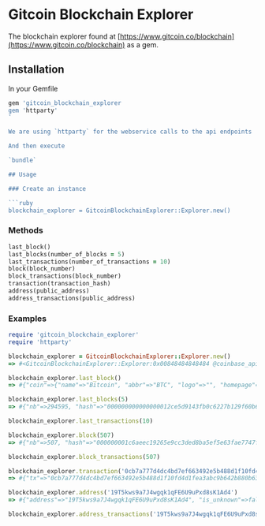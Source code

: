 # Gitcoin Blockchain Explorer

The blockchain explorer found at [https://www.gitcoin.co/blockchain](https://www.gitcoin.co/blockchain) as a gem.

## Installation

In your Gemfile

```ruby
gem 'gitcoin_blockchain_explorer
gem 'httparty'
`

We are using `httparty` for the webservice calls to the api endpoints

And then execute

`bundle`

## Usage

### Create an instance

```ruby
blockchain_explorer = GitcoinBlockchainExplorer::Explorer.new()
```

### Methods

```ruby
last_block()
last_blocks(number_of_blocks = 5)
last_transactions(number_of_transactions = 10)
block(block_number)
block_transactions(block_number)
transaction(transaction_hash)
address(public_address)
address_transactions(public_address)
```

### Examples

```ruby
require 'gitcoin_blockchain_explorer'
require 'httparty'

blockchain_explorer = GitcoinBlockchainExplorer::Explorer.new()
=> #<GitcoinBlockchainExplorer::Explorer:0x00848484848484 @coinbase_api_base="https://coinbase.com/api/v1/", @blockr_api_base="http://blockr.io/api/v1/", @blockchain_api_base="http://blockchain.info/", @cex_api_base="https://cex.io/api/">

blockchain_explorer.last_block()
=> #{"coin"=>{"name"=>"Bitcoin", "abbr"=>"BTC", "logo"=>"", "homepage"=>""}, "volume"=>{"current"=>12614800, "all"=>21000000, "perc"=>60.07}, "markets"=>{"bitstamp"=>{"name"=>"Bitstamp", "last_update_utc"=>"2014-04-07T04:09:45Z", "value"=>458.21, "currency"=>"USD"}, "btce"=>{"name"=>"BTC-e", "last_update_utc"=>"2014-04-07T04:10:02Z", "value"=>456.5, "currency"=>"USD"}, "coinbase"=>{"name"=>"Coinbase", "last_update_utc"=>"2014-04-07T04:10:02Z", "value"=>459.17, "currency"=>"USD"}, "campbx"=>{"name"=>"CampBX", "last_update_utc"=>"2014-04-07T04:10:02Z", "value"=>469.69, "currency"=>"USD"}, "justcoin"=>{"name"=>"Justcoin", "last_update_utc"=>"2014-04-07T04:10:03Z", "value"=>449.227, "currency"=>"USD"}}, "last_block"=>{"nb"=>294594, "time_utc"=>"2014-04-07T04:11:29Z", "nb_txs"=>1077, "fee"=>"0.22308842", "difficulty"=>"6119726089.128100000000000"}, "next_difficulty"=>{"difficulty"=>6340454174.0369, "retarget_in"=>1758, "retarget_block"=>296352, "perc"=>3.606829483773}}

blockchain_explorer.last_blocks(5)
=> #{"nb"=>294595, "hash"=>"000000000000000012ce5d9143fb0c6227b129f60b6c2173fbb48a4cb3daa5a3", "version"=>2, "confirmations"=>1, "time_utc"=>"2014-04-07T04:17:46Z", "nb_txs"=>566, "merkleroot"=>"e3c36c6f5db02b80f317f98f4a398c58fbe6bf5875e001d397919e70c72ca2cf", "next_block_nb"=>false, "prev_block_nb"=>294594, "next_block_hash"=>"", "prev_block_hash"=>"000000000000000040b6544b193861aed611ef33b26bbcfd3c6a4dc9988460c1", "fee"=>"0.10494836", "vout_sum"=>2095.09962976, "size"=>"349203", "difficulty"=>6119726089.1281, "days_destroyed"=>1400.94, "extras"=>nil}

blockchain_explorer.last_transactions(10)

blockchain_explorer.block(507)
=> #{"nb"=>507, "hash"=>"000000001c6aeec19265e9cc3ded8ba5ef5e63fae7747f30bf9c02c7bc8883f0", "version"=>1, "confirmations"=>294090, "time_utc"=>"2009-01-14T22:54:16Z", "nb_txs"=>1, "merkleroot"=>"a85fa3d831ab6b0305e7ff88d2d4941e25a810d4461635df51490653822071a8", "next_block_nb"=>508, "prev_block_nb"=>506, "next_block_hash"=>"000000000d550f4161f2702165fdd782ec72ff9c541f864ebb8256b662b7e51a", "prev_block_hash"=>"00000000a99525c043fd7e323414b60add43c254c44860094048f9c01e9a5fdd", "fee"=>"0.00000000", "vout_sum"=>50, "size"=>"216", "difficulty"=>1, "days_destroyed"=>0, "extras"=>nil}

blockchain_explorer.block_transactions(507)

blockchain_explorer.transaction('0cb7a777d4dc4bd7ef663492e5b488d1f10fd4d1fea3abc9b642b880b63b2420')
=> #{"tx"=>"0cb7a777d4dc4bd7ef663492e5b488d1f10fd4d1fea3abc9b642b880b63b2420", "block"=>294594, "confirmations"=>3, "time_utc"=>"2014-04-07T04:11:29Z", "is_coinbased"=>0, "trade"=>{"vins"=>[{"address"=>"1PFBGeyAUH6ncVXmW3F7AYC1ieNGz9Fuks", "is_nonstandard"=>false, "amount"=>-360.0001, "n"=>1, "type"=>0, "vout_tx"=>"e50649d997d347b17d1c7876e4604e2fc0d2fa84367ddfec91899c84e9ccc375"}], "vouts"=>[{"address"=>"1ASy16s7nQr4LSjYp5qNvey2xAuZfu2WpA", "is_nonstandard"=>false, "amount"=>360, "n"=>0, "type"=>1, "is_spent"=>1}]}, "vins"=>[{"address"=>"1PFBGeyAUH6ncVXmW3F7AYC1ieNGz9Fuks", "is_nonstandard"=>false, "amount"=>"-1030.30289696", "n"=>1, "type"=>0, "vout_tx"=>"e50649d997d347b17d1c7876e4604e2fc0d2fa84367ddfec91899c84e9ccc375"}], "vouts"=>[{"address"=>"1ASy16s7nQr4LSjYp5qNvey2xAuZfu2WpA", "is_nonstandard"=>false, "amount"=>"360.00000000", "n"=>0, "type"=>1, "is_spent"=>1, "extras"=>{"asm"=>"OP_DUP OP_HASH160 67a2476c86d6103ef7d1039b31e45673dffa1337 OP_EQUALVERIFY OP_CHECKSIG", "script"=>"76a91467a2476c86d6103ef7d1039b31e45673dffa133788ac", "reqSigs"=>1, "type"=>"pubkeyhash"}}, {"address"=>"1PFBGeyAUH6ncVXmW3F7AYC1ieNGz9Fuks", "is_nonstandard"=>false, "amount"=>"670.30279696", "n"=>1, "type"=>1, "is_spent"=>1, "extras"=>{"asm"=>"OP_DUP OP_HASH160 f40129e15e1df9b0b539bc5144d62f0b8f5664e4 OP_EQUALVERIFY OP_CHECKSIG", "script"=>"76a914f40129e15e1df9b0b539bc5144d62f0b8f5664e488ac", "reqSigs"=>1, "type"=>"pubkeyhash"}}], "fee"=>"0.00010000", "days_destroyed"=>"815.66", "is_unconfirmed"=>false, "extras"=>nil} 

blockchain_explorer.address('19T5kws9a7J4wgqk1qFE6U9uPxd8sK1Ad4') 
=> #{"address"=>"19T5kws9a7J4wgqk1qFE6U9uPxd8sK1Ad4", "is_unknown"=>false, "balance"=>0, "totalreceived"=>0.00178381, "nb_txs"=>2, "first_tx"=>{"time_utc"=>"2014-04-03T10:16:18Z", "tx"=>"4781290ddd8dfb6b04d0423c7f56d313752060749a5d7dbdfcea04cb12e0fadd", "block_nb"=>"293942", "value"=>0.00178381, "confirmations"=>655}, "last_tx"=>{"time_utc"=>"2014-04-03T17:47:39Z", "tx"=>"9051df0151dd0c2cc339e6cf418cde4ead1c09b0c04a2db910a518dd0403ab7e", "block_nb"=>"294001", "value"=>-0.00178381, "confirmations"=>596}, "is_valid"=>true}

blockchain_explorer.address_transactions('19T5kws9a7J4wgqk1qFE6U9uPxd8sK1Ad4')
```
